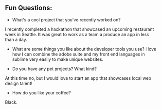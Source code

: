 ## Fun Questions:

* What's a cool project that you've recently worked on?

I recently completed a hackathon that showcased an upcoming restaurant week in Seattle. It was great to work as a team a produce an app in less than a day.

* What are some things you like about the developer tools you use?
I love how I can combine the adobe suite and my front end languages in sublime very easily to make unique websites.

* Do you have any pet projects? What kind?

At this time no, but I would love to start an app that showcases local web design talent!

* How do you like your coffee?

Black.
